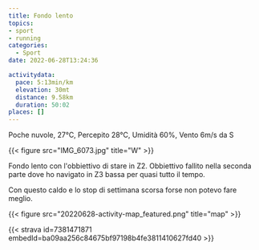 ```yaml
---
title: Fondo lento
topics:
- sport
- running
categories: 
  - Sport
date: 2022-06-28T13:24:36

activitydata:
  pace: 5:13min/km
  elevation: 30mt
  distance: 9.58km
  duration: 50:02
places: []
---
```


Poche nuvole, 27°C, Percepito 28°C, Umidità 60%, Vento 6m/s da S

{{< figure src="IMG_6073.jpg" title="W" >}}

<!--more-->

Fondo lento con l'obbiettivo di stare in Z2. Obbiettivo fallito nella seconda parte dove ho navigato in Z3 bassa per quasi tutto il tempo.

Con questo caldo e lo stop di settimana scorsa forse non potevo fare meglio.


{{<  figure src="20220628-activity-map_featured.png" title="map" >}}


{{< strava id=7381471871 embedId=ba09aa256c84675bf97198b4fe3811410627fd40 >}}
